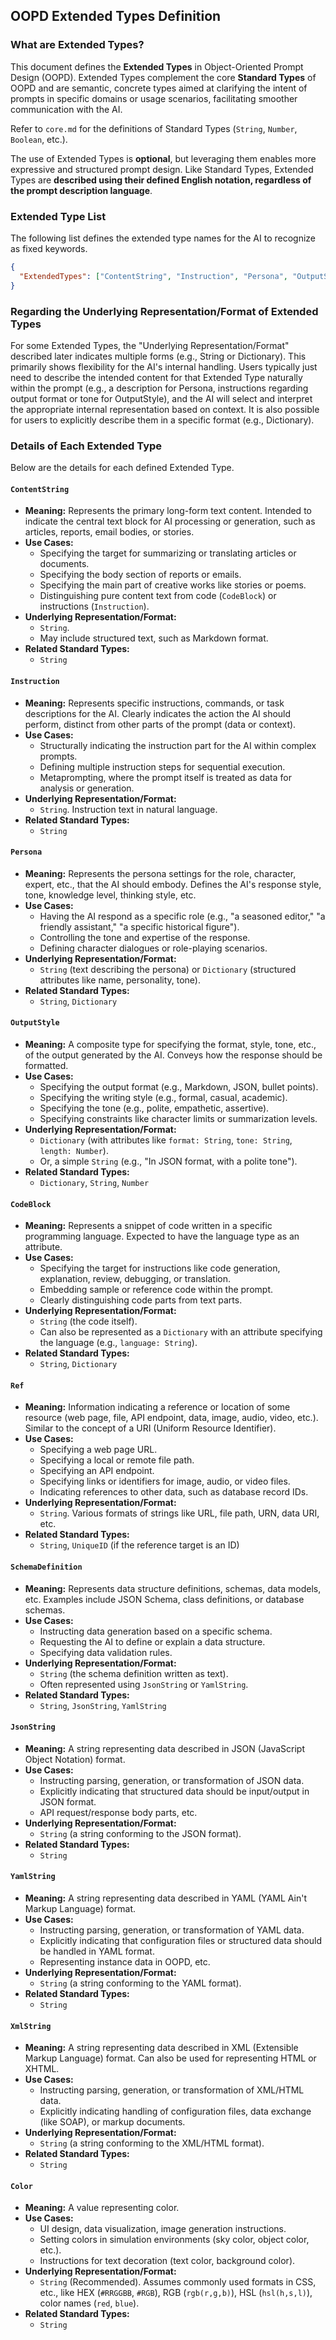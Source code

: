 ## OOPD Extended Types Definition

### What are Extended Types?

This document defines the **Extended Types** in Object-Oriented Prompt Design (OOPD). Extended Types complement the core **Standard Types** of OOPD and are semantic, concrete types aimed at clarifying the intent of prompts in specific domains or usage scenarios, facilitating smoother communication with the AI.

Refer to `core.md` for the definitions of Standard Types (`String`, `Number`, `Boolean`, etc.).

The use of Extended Types is **optional**, but leveraging them enables more expressive and structured prompt design. Like Standard Types, Extended Types are **described using their defined English notation, regardless of the prompt description language**.

### Extended Type List

The following list defines the extended type names for the AI to recognize as fixed keywords.

```json
{
  "ExtendedTypes": ["ContentString", "Instruction", "Persona", "OutputStyle", "CodeBlock", "Ref", "SchemaDefinition", "JsonString", "YamlString", "XmlString", "Color"]
}
```

### Regarding the Underlying Representation/Format of Extended Types

For some Extended Types, the "Underlying Representation/Format" described later indicates multiple forms (e.g., String or Dictionary). This primarily shows flexibility for the AI's internal handling. Users typically just need to describe the intended content for that Extended Type naturally within the prompt (e.g., a description for Persona, instructions regarding output format or tone for OutputStyle), and the AI will select and interpret the appropriate internal representation based on context. It is also possible for users to explicitly describe them in a specific format (e.g., Dictionary).

### Details of Each Extended Type

Below are the details for each defined Extended Type.

#### `ContentString`

- **Meaning:**
  Represents the primary long-form text content. Intended to indicate the central text block for AI processing or generation, such as articles, reports, email bodies, or stories.
- **Use Cases:**
  - Specifying the target for summarizing or translating articles or documents.
  - Specifying the body section of reports or emails.
  - Specifying the main part of creative works like stories or poems.
  - Distinguishing pure content text from code (`CodeBlock`) or instructions (`Instruction`).
- **Underlying Representation/Format:**
  - `String`.
  - May include structured text, such as Markdown format.
- **Related Standard Types:**
  - `String`

#### `Instruction`

- **Meaning:**
  Represents specific instructions, commands, or task descriptions for the AI. Clearly indicates the action the AI should perform, distinct from other parts of the prompt (data or context).
- **Use Cases:**
  - Structurally indicating the instruction part for the AI within complex prompts.
  - Defining multiple instruction steps for sequential execution.
  - Metaprompting, where the prompt itself is treated as data for analysis or generation.
- **Underlying Representation/Format:**
  - `String`. Instruction text in natural language.
- **Related Standard Types:**
  - `String`

#### `Persona`

- **Meaning:**
  Represents the persona settings for the role, character, expert, etc., that the AI should embody. Defines the AI's response style, tone, knowledge level, thinking style, etc.
- **Use Cases:**
  - Having the AI respond as a specific role (e.g., "a seasoned editor," "a friendly assistant," "a specific historical figure").
  - Controlling the tone and expertise of the response.
  - Defining character dialogues or role-playing scenarios.
- **Underlying Representation/Format:**
  - `String` (text describing the persona) or `Dictionary` (structured attributes like name, personality, tone).
- **Related Standard Types:**
  - `String`, `Dictionary`

#### `OutputStyle`

- **Meaning:**
  A composite type for specifying the format, style, tone, etc., of the output generated by the AI. Conveys how the response should be formatted.
- **Use Cases:**
  - Specifying the output format (e.g., Markdown, JSON, bullet points).
  - Specifying the writing style (e.g., formal, casual, academic).
  - Specifying the tone (e.g., polite, empathetic, assertive).
  - Specifying constraints like character limits or summarization levels.
- **Underlying Representation/Format:**
  - `Dictionary` (with attributes like `format: String`, `tone: String`, `length: Number`).
  - Or, a simple `String` (e.g., "In JSON format, with a polite tone").
- **Related Standard Types:**
  - `Dictionary`, `String`, `Number`

#### `CodeBlock`

- **Meaning:**
  Represents a snippet of code written in a specific programming language. Expected to have the language type as an attribute.
- **Use Cases:**
  - Specifying the target for instructions like code generation, explanation, review, debugging, or translation.
  - Embedding sample or reference code within the prompt.
  - Clearly distinguishing code parts from text parts.
- **Underlying Representation/Format:**
  - `String` (the code itself).
  - Can also be represented as a `Dictionary` with an attribute specifying the language (e.g., `language: String`).
- **Related Standard Types:**
  - `String`, `Dictionary`

#### `Ref`

- **Meaning:**
  Information indicating a reference or location of some resource (web page, file, API endpoint, data, image, audio, video, etc.). Similar to the concept of a URI (Uniform Resource Identifier).
- **Use Cases:**
  - Specifying a web page URL.
  - Specifying a local or remote file path.
  - Specifying an API endpoint.
  - Specifying links or identifiers for image, audio, or video files.
  - Indicating references to other data, such as database record IDs.
- **Underlying Representation/Format:**
  - `String`. Various formats of strings like URL, file path, URN, data URI, etc.
- **Related Standard Types:**
  - `String`, `UniqueID` (if the reference target is an ID)

#### `SchemaDefinition`

- **Meaning:**
  Represents data structure definitions, schemas, data models, etc. Examples include JSON Schema, class definitions, or database schemas.
- **Use Cases:**
  - Instructing data generation based on a specific schema.
  - Requesting the AI to define or explain a data structure.
  - Specifying data validation rules.
- **Underlying Representation/Format:**
  - `String` (the schema definition written as text).
  - Often represented using `JsonString` or `YamlString`.
- **Related Standard Types:**
  - `String`, `JsonString`, `YamlString`

#### `JsonString`

- **Meaning:**
  A string representing data described in JSON (JavaScript Object Notation) format.
- **Use Cases:**
  - Instructing parsing, generation, or transformation of JSON data.
  - Explicitly indicating that structured data should be input/output in JSON format.
  - API request/response body parts, etc.
- **Underlying Representation/Format:**
  - `String` (a string conforming to the JSON format).
- **Related Standard Types:**
  - `String`

#### `YamlString`

- **Meaning:**
  A string representing data described in YAML (YAML Ain't Markup Language) format.
- **Use Cases:**
  - Instructing parsing, generation, or transformation of YAML data.
  - Explicitly indicating that configuration files or structured data should be handled in YAML format.
  - Representing instance data in OOPD, etc.
- **Underlying Representation/Format:**
  - `String` (a string conforming to the YAML format).
- **Related Standard Types:**
  - `String`

#### `XmlString`

- **Meaning:**
  A string representing data described in XML (Extensible Markup Language) format. Can also be used for representing HTML or XHTML.
- **Use Cases:**
  - Instructing parsing, generation, or transformation of XML/HTML data.
  - Explicitly indicating handling of configuration files, data exchange (like SOAP), or markup documents.
- **Underlying Representation/Format:**
  - `String` (a string conforming to the XML/HTML format).
- **Related Standard Types:**
  - `String`

#### `Color`

- **Meaning:**
  A value representing color.
- **Use Cases:**
  - UI design, data visualization, image generation instructions.
  - Setting colors in simulation environments (sky color, object color, etc.).
  - Instructions for text decoration (text color, background color).
- **Underlying Representation/Format:**
  - `String` (Recommended). Assumes commonly used formats in CSS, etc., like HEX (`#RRGGBB`, `#RGB`), RGB (`rgb(r,g,b)`), HSL (`hsl(h,s,l)`), color names (`red`, `blue`).
- **Related Standard Types:**
  - `String`
